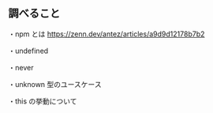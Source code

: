 ## 調べること

・npm とは
https://zenn.dev/antez/articles/a9d9d12178b7b2

・undefined

・never

・unknown 型のユースケース

・this の挙動について
